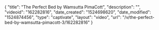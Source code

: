 {
    "title": "The Perfect Bed by Wamsutta PimaCott",
    "description": "",
    "videoid": "162282816",
    "date_created": "1524698620",
    "date_modified": "1524874456",
    "type": "captivate",
    "layout": "video",
    "url": "\/v\/the-perfect-bed-by-wamsutta-pimacott-3\/162282816"
}